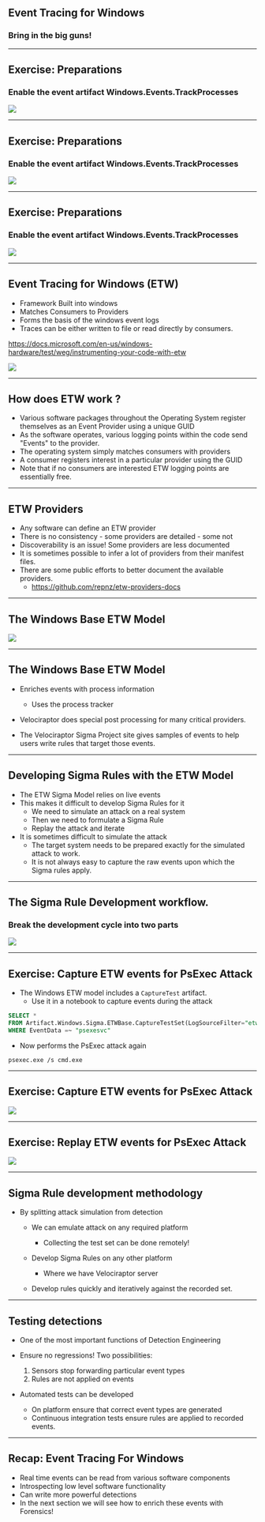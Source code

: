 <!-- .slide: class="title" -->

## Event Tracing for Windows
### Bring in the big guns!

---

<!-- full_screen_diagram small-font -->
## Exercise: Preparations
### Enable the event artifact Windows.Events.TrackProcesses

<img src="enabling_client_monitoring.svg">

----

<!-- full_screen_diagram small-font -->
## Exercise: Preparations
### Enable the event artifact Windows.Events.TrackProcesses

<img src="enabling_client_monitoring_2.svg">

----

<!-- full_screen_diagram small-font -->
## Exercise: Preparations
### Enable the event artifact Windows.Events.TrackProcesses

<img src="enabling_client_monitoring_3.svg">

---

<!-- .slide: class="content" -->

## Event Tracing for Windows (ETW)

<div class="container small-font">
<div class="col">

* Framework Built into windows
* Matches Consumers to Providers
* Forms the basis of the windows event logs
* Traces can be either written to file or read directly by consumers.

https://docs.microsoft.com/en-us/windows-hardware/test/weg/instrumenting-your-code-with-etw

</div>
<div class="col">

<img src="ETW-architecture.png" style="bottom: inherit"  />

</div>
</div>

---

<!-- content small-font -->
## How does ETW work ?

* Various software packages throughout the Operating System register themselves as an Event Provider using a unique GUID
* As the software operates, various logging points within the code send "Events" to the provider.
* The operating system simply matches consumers with providers
* A consumer registers interest in a particular provider using the GUID
* Note that if no consumers are interested ETW logging points are essentially free.

---

<!-- content small-font -->
## ETW Providers

* Any software can define an ETW provider
* There is no consistency - some providers are detailed - some not
* Discoverability is an issue! Some providers are less documented
* It is sometimes possible to infer a lot of providers from their manifest files.
* There are some public efforts to better document the available providers.
    * https://github.com/repnz/etw-providers-docs

---

<!-- full_screen_diagram small-font -->

## The Windows Base ETW Model

<img src="etw_base_model.svg" style=""  />

---

<!-- content -->

## The Windows Base ETW Model

* Enriches events with process information
   * Uses the process tracker

* Velociraptor does special post processing for many critical
  providers.

* The Velociraptor Sigma Project site gives samples of events to help
  users write rules that target those events.

---

<!-- content small-font -->

## Developing Sigma Rules with the ETW Model

* The ETW Sigma Model relies on live events
* This makes it difficult to develop Sigma Rules for it
   * We need to simulate an attack on a real system
   * Then we need to formulate a Sigma Rule
   * Replay the attack and iterate
* It is sometimes difficult to simulate the attack
   * The target system needs to be prepared exactly for the simulated
     attack to work.
   * It is not always easy to capture the raw events upon which the
     Sigma rules apply.

---

<!-- full_screen_diagram small-font -->

## The Sigma Rule Development workflow.
### Break the development cycle into two parts

<img src="detection_workflow.svg" style=""  />

---

<!-- content small-font -->

## Exercise: Capture ETW events for PsExec Attack

* The Windows ETW model includes a `CaptureTest` artifact.
   * Use it in a notebook to capture events during the attack

```sql
SELECT *
FROM Artifact.Windows.Sigma.ETWBase.CaptureTestSet(LogSourceFilter="etw/windows/file")
WHERE EventData =~ "psexesvc"
```

* Now performs the PsExec attack again
```
psexec.exe /s cmd.exe
```

---

<!-- full_screen_diagram small-font -->

## Exercise: Capture ETW events for PsExec Attack

<img src="capture_test_set.svg" style=""  />

---

<!-- full_screen_diagram small-font -->

## Exercise: Replay ETW events for PsExec Attack

<img src="replay_test_set.svg" style=""  />

---

<!-- content -->

## Sigma Rule development methodology

* By splitting attack simulation from detection

    * We can emulate attack on any required platform
       * Collecting the test set can be done remotely!

    * Develop Sigma Rules on any other platform
       * Where we have Velociraptor server

    * Develop rules quickly and iteratively against the recorded set.

---

<!-- content -->

## Testing detections

* One of the most important functions of Detection Engineering

* Ensure no regressions! Two possibilities:
   1. Sensors stop forwarding particular event types
   2. Rules are not applied on events

* Automated tests can be developed
   * On platform ensure that correct event types are generated
   * Continuous integration tests ensure rules are applied to recorded events.

---

<!-- content -->
## Recap: Event Tracing For Windows

* Real time events can be read from various software components
* Introspecting low level software functionality
* Can write more powerful detections
* In the next section we will see how to enrich these events with Forensics!
